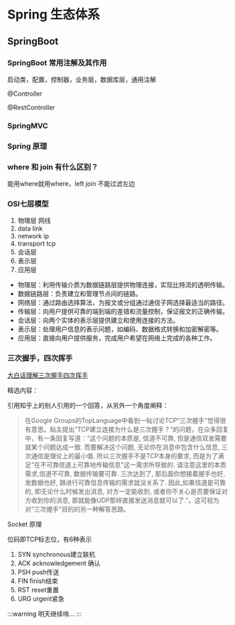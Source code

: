 # Spring 生态体系

## SpringBoot

### SpringBoot 常用注解及其作用

启动类，配置，控制器，业务层，数据库层，通用注解

@Controller

@RestController



### SpringMVC

### Spring 原理

### where 和 join 有什么区别？

能用where就用where，left join 不能过滤左边

### OSI七层模型

1. 物理层    网线
2. data link 
3. network   ip
4. transport tcp
5. 会话层
6. 表示层
7. 应用层

- 物理层：利用传输介质为数据链路层提供物理连接，实现比特流的透明传输。
- 数据链路层：负责建立和管理节点间的链路。
- 网络层：通过路由选择算法，为报文或分组通过通信子网选择最适当的路径。
- 传输层：向用户提供可靠的端到端的差错和流量控制，保证报文的正确传输。
- 会话层：向两个实体的表示层提供建立和使用连接的方法。
- 表示层：处理用户信息的表示问题，如编码、数据格式转换和加密解密等。
- 应用层：直接向用户提供服务，完成用户希望在网络上完成的各种工作。

### 三次握手，四次挥手

[大白话理解三次握手四次挥手](https://github.com/jawil/blog/issues/14)

精选内容：

引用知乎上的别人引用的一个回答，从另外一个角度阐释：

> 在Google Groups的TopLanguage中看到一帖讨论TCP“三次握手”觉得很有意思。贴主提出“TCP建立连接为什么是三次握手？”的问题，在众多回复中，有一条回复写道：“这个问题的本质是, 信道不可靠, 但是通信双发需要就某个问题达成一致. 而要解决这个问题, 无论你在消息中包含什么信息, 三次通信是理论上的最小值. 所以三次握手不是TCP本身的要求, 而是为了满足"在不可靠信道上可靠地传输信息"这一需求所导致的. 请注意这里的本质需求,信道不可靠, 数据传输要可靠. 三次达到了, 那后面你想接着握手也好, 发数据也好, 跟进行可靠信息传输的需求就没关系了. 因此,如果信道是可靠的, 即无论什么时候发出消息, 对方一定能收到, 或者你不关心是否要保证对方收到你的消息, 那就能像UDP那样直接发送消息就可以了.”。这可视为对“三次握手”目的的另一种解答思路。

Socket 原理

位码即TCP标志位，有6种表示
1. SYN synchronous建立联机
2. ACK acknowledgement 确认
3. PSH push传送
4. FIN finish结束
5. RST reset重置
6. URG urgent紧急

:::warning
明天继续啃...
:::